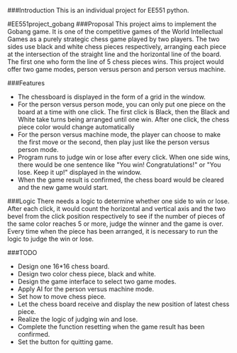 ###Introduction 
This is an individual project for EE551 python. 

#EE551project_gobang
###Proposal
This project aims to implement the Gobang game.
It is one of the competitive games of the World Intellectual Games 
as a purely strategic chess game played by two players. 
The two sides use black and white chess pieces respectively, arranging 
each piece at the intersection of the straight line and the horizontal line 
of the board.
The first one who form the line of 5 chess pieces wins.
This project would offer two game modes, person versus person and person 
versus machine.

###Features
* The chessboard is displayed in the form of a grid in the window.
* For the person versus person mode, you can only put one piece on the 
board at a time with one click. The first click is Black, then the Black and White take 
turns being arranged until one win. After one click, the chess piece color would 
change automatically
* For the person versus machine mode, the player can choose to make the first move
or the second, then play just like the person versus person mode.
* Program runs to judge win or lose after every click. When one side wins, there 
would be one sentence like "You win! Congratulations!" or "You lose. Keep it up!"
displayed in the window.
* When the game result is confirmed, the chess board would be cleared and the new
game would start.

###Logic 
There needs a logic to determine whether one side to win or lose.
After each click, it would count the horizontal and vertical 
axis and the two bevel from the click position respectively to see if the number of pieces of 
the same color reaches 5 or more, judge the winner and the game is over.
Every time when the piece has been arranged, it is necessary to run the logic to judge the win or lose.

###TODO
* Design one 16*16 chess board.
* Design two color chess piece, black and white.
* Design the game interface to select two game modes.
* Apply AI for the person versus machine mode.
* Set how to move chess piece.
* Let the chess board receive and display the new position of latest chess piece.
* Realize the logic of judging win and lose.
* Complete the function resetting when the game result has been confirmed.
* Set the button for quitting game.
